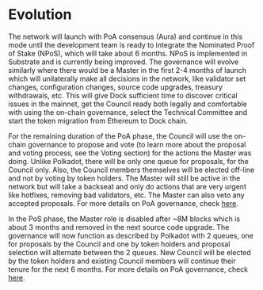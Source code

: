 # Evolution

The network will launch with PoA consensus \(Aura\) and continue in this mode until the development team is ready to integrate the Nominated Proof of Stake \(NPoS\), which will take about 6 months. NPoS is implemented in Substrate and is currently being improved. The governance will evolve similarly where there would be a Master in the first 2-4 months of launch which will unilaterally make all decisions in the network, like validator set changes, configuration changes, source code upgrades, treasury withdrawals, etc. This will give Dock sufficient time to discover critical issues in the mainnet, get the Council ready both legally and comfortable with using the on-chain governance, select the Technical Committee and start the token migration from Ethereum to Dock chain. 

For the remaining duration of the PoA phase, the Council will use the on-chain governance to propose and vote \(to learn more about the proposal and voting process, see the Voting section\) for the actions the Master was doing. Unlike Polkadot, there will be only one queue for proposals, for the Council only. Also, the Council members themselves will be elected off-line and not by voting by token holders. The Master will still be active in the network but will take a backseat and only do actions that are very urgent like hotfixes, removing bad validators, etc. The Master can also veto any accepted proposals. For more details on PoA governance, check [here](gov-poa/).

In the PoS phase, the Master role is disabled after ~8M blocks which is about 3 months and removed in the next source code upgrade. The governance will now function as described by Polkadot with 2 queues, one for proposals by the Council and one by token holders and proposal selection will alternate between the 2 queues. New Council will be elected by the token holders and existing Council members will continue their tenure for the next 6 months. For more details on PoA governance, check [here](gov-pos.md).

